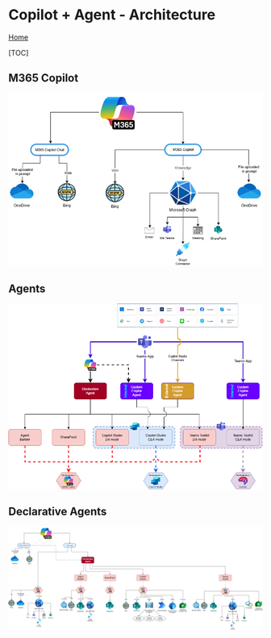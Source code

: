 # Copilot + Agent - Architecture
[Home](../../README.md)

[TOC]

## M365 Copilot
![Copilot_Agent-Architecture-M365 Copilot.drawio](img/Copilot_Agent-Architecture-M365Copilot.drawio.png)

## Agents
![Copilot_Agent-Architecture-Agents.drawio](img/Copilot_Agent-Architecture-Agents.drawio.png)

## Declarative Agents
![Copilot_Agent-Architecture-Declarative Agent.drawio](img/Copilot_Agent-Architecture-DeclarativeAgent.drawio.png)